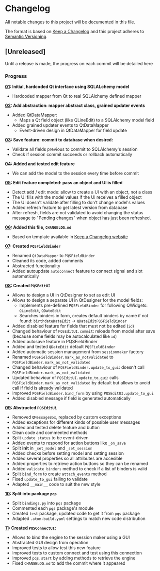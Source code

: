 # Changelog
All notable changes to this project will be documented in this file.

The format is based on [Keep a Changelog](http://keepachangelog.com/en/1.0.0/)
and this project adheres to [Semantic Versioning](http://semver.org/spec/v2.0.0.html).

## [Unreleased]
Until a release is made, the progress on each commit will be detailed here

### Progress
**[01](../../commit/b81d6b02a716ddb1f331e31fea1abc944511db44): Initial, hardcoded Qt interface using SQLALchemy model**
 - Hardcoded mapper from Qt to real SQLAlchemy defined mapper

**[02](../../commit/a0b539d928daa96dac577112d83a21447110aa6b): Add abstraction: mapper abstract class, grained updater events**
 - Added QtDataMapper:
    - Maps a Qt field object (like QLineEdit) to a SQLAlchemy model field
 - Added grained updater events to QtDataMapper
    - Event-driven design in QtDataMapper for field update

**[03](../../commit/d3a1f4dde4a2e36be072594f0e357776a51c693f): Save feature: commit to database when desired:**
 - Validate all fields previous to commit to SQLAlchemy's session
 - Check if session commit succeeds or rollback automatically

**[04](../../commit/d2e1f05837a09e22b11e376f26f75105fcdc1491): Added and tested edit feature**
  - We can add the model to the session every time before commit

**[05](../../commit/ccb38db81eea02fcf338c563d712f21df79c8ce1): Edit feature completed: pass an object and UI is filled**
 - Detect add / edit mode: allow to create a UI with an object, not a class
 - The UI fills with the model values if the UI receives a filled object
 - The UI doesn't validate after filling to don't change model's values
 - Added refresh feature to get latest version from database
 - After refresh, fields are not validated to avoid changing the status
   message to "Pending changes" when object has just been refreshed.

**[06](../../commit/1eace609512ae38d8643b4b90f73cb4dc35723f3): Added this file, `CHANGELOG.md`**
 - Based on template available in [Keep a Changelog website](http://keepachangelog.com/en/1.0.0/)

**[07](../../commit/7605264ede316c8d6589ce34b124152304eed657): Created `PQSFieldBinder`**
 - Renamed `QtDataMapper` to `PQSFieldBinder`
 - Cleaned its code, added comments
 - Abstracted functionality
 - Added autoupdate `autoconnect` feature to connect signal and slot
   automatically

**[08](../../commit/f65bde050f032d68092da4b3b4f4c179e859f110): Created `PQSEditUI`**
 - Allows to design a UI in QtDesigner to set as edit UI
 - Allows to design a separate UI in QtDesigner for the model fields:
    - Implements pre-defined `PQSFieldBinder` for following QWidgets:
      `QLineEdit`, `QDateEdit`
    - Searches binders in form, creates default binders by name if not found:
      `birthdateDateEdit` -> `QDateEditPQSFieldBinder`
 - Added disabled feature for fields that must not be edited (`id`)
 - Changed behaviour of `PQSEditUI.commit`: reloads from model after save
   (because some fields may be autocalculated like `id`)
 - Added autosave feature in PQSFieldBinder
 - Added and tested `QDateEdit` default `PQSFieldBinder`
 - Added automatic session management from `sessionmaker` factory
 - Renamed `PQSFieldBinder.mark_as_notvalidated` to 
   `PQSFieldBinder.mark_as_not_validated`
 - Changed behaviour of `PQSFieldBinder.update_to_gui`: doesn't call 
   `PQSFieldBinder.mark_as_not_validated`
 - Updated behaviour of `PQSEditUI.update_to_gui`: calls 
   `PQSFieldBinder.mark_as_not_validated` by default but allows to avoid call 
   if field is already validated
 - Improved `PQSFieldBinder.bind_form` by using `PQSEditUI.update_to_gui`
 - Added disabled message if field is generated automatically

**[09](../../commits/5630ed78346d42b66e74ee47ccb9ee0880d63ef5): Abstracted `PQSEditUi`**
 - Removed `QMessageBox`, replaced by custom exceptions
 - Added exceptions for different kinds of possible user messages
 - Added and tested delete feature and button
 - Clean code and commented methods
 - Split `update_status` to be event-driven
 - Added events to respond for action buttons like `_on_save`
 - Split __init__ in `_set_model` and `_set_session`
 - Added checks before setting model and setting session
 - Added several properties so all attributes are accesible
 - Added properties to retrieve action buttons so they can be renamed
 - Added `validate_binders` method to check if a list of binders is valid
 - Split `bind_form` to create `attach_events` method
 - Fixed `update_to_gui` failing to validate
 - Adapted `__main__` code to suit the new style

**[10](../../commits/2026e7d93a787f17eb663baade7e04b77e0068c5): Split into package `pqs`**
 - Split `bindings.py` into `pqs` package
 - Commented each `pqs` package's module
 - Created `test` package, updated code to get it from `pqs` package
 - Adapted `.atom-build.yaml` settings to match new code distribution

**[11](../../commits/master): Created `PQSConnectUI`:**
 - Allows to bind the engine to the session maker using a GUI
 - Abstracted GUI design from operation
 - Improved tests to allow test this new feature
 - Improved tests to custom connect and test using this connection
 - Improved `pqs.start` by adding methods to retrieve the engine
 - Fixed `CHANGELOG.md` to add the commit where it appeared
